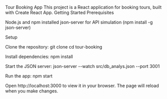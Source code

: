 Tour Booking App
This project is a React application for booking tours, built with Create React App.
Getting Started
Prerequisites

Node.js and npm installed
json-server for API simulation (npm install -g json-server)

Setup

Clone the repository:
git clone <repository-url>
cd tour-booking


Install dependencies:
npm install


Start the JSON server:
json-server --watch src/db_analys.json --port 3001


Run the app:
npm start

Open http://localhost:3000 to view it in your browser. The page will reload when you make changes.


